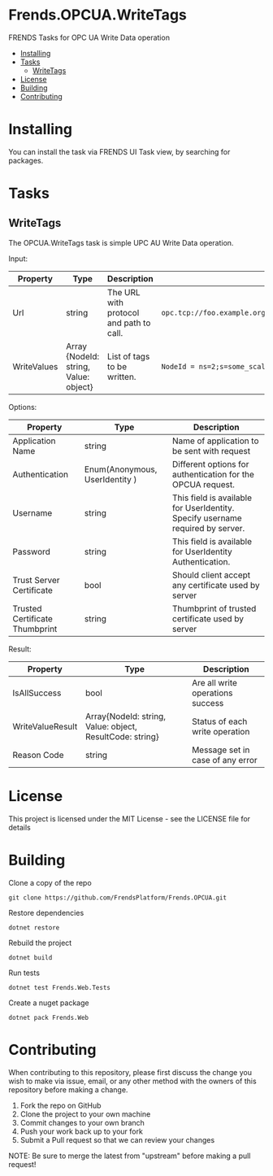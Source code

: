 # Frends.OPCUA.WriteTags
FRENDS Tasks for OPC UA Write Data operation

- [Installing](#installing)
- [Tasks](#tasks)
    - [WriteTags](#writetags)
- [License](#license)
- [Building](#building)
- [Contributing](#contributing)

Installing
==========

You can install the task via FRENDS UI Task view, by searching for packages.

Tasks
=====

## WriteTags

The OPCUA.WriteTags task is simple UPC AU Write Data operation.

Input:

| Property    | Type                                  | Description                             | Example                                                       |
|-------------|---------------------------------------|-----------------------------------------|---------------------------------------------------------------|
| Url         | string                                | The URL with protocol and path to call. | `opc.tcp://foo.example.org:62541/Quickstarts/ReferenceServer` |
| WriteValues | Array {NodeId: string, Value: object} | List of tags to be written.             | `NodeId = ns=2;s=some_scalar_int, Value = 42`                 |

Options:

| Property                       | Type                           | Description                                                                    |
|--------------------------------|--------------------------------|--------------------------------------------------------------------------------|
| Application Name               | string                         | Name of application to be sent with request                                    |
| Authentication                 | Enum(Anonymous, UserIdentity ) | Different options for authentication for the OPCUA request.                    |
| Username                       | string                         | This field is available for UserIdentity. Specify username required by server. |
| Password                       | string                         | This field is available for UserIdentity Authentication.                       |
| Trust Server Certificate       | bool                           | Should client accept any certificate used by server                            |
| Trusted Certificate Thumbprint | string                         | Thumbprint of trusted certificate used by server                               |

Result:

| Property         | Type                                                     | Description                      |
|------------------|----------------------------------------------------------|----------------------------------|
| IsAllSuccess     | bool                                                     | Are all write operations success |
| WriteValueResult | Array{NodeId: string, Value: object, ResultCode: string} | Status of each write operation   |
| Reason Code      | string                                                   | Message set in case of any error | 

License
=======
This project is licensed under the MIT License - see the LICENSE file for details

Building
========

Clone a copy of the repo

`git clone https://github.com/FrendsPlatform/Frends.OPCUA.git`

Restore dependencies

`dotnet restore`

Rebuild the project

`dotnet build`

Run tests

`dotnet test Frends.Web.Tests`

Create a nuget package

`dotnet pack Frends.Web`

Contributing
============
When contributing to this repository, please first discuss the change you wish to make via issue, email, or any other method with the owners of this repository before making a change.

1. Fork the repo on GitHub
2. Clone the project to your own machine
3. Commit changes to your own branch
4. Push your work back up to your fork
5. Submit a Pull request so that we can review your changes

NOTE: Be sure to merge the latest from "upstream" before making a pull request!